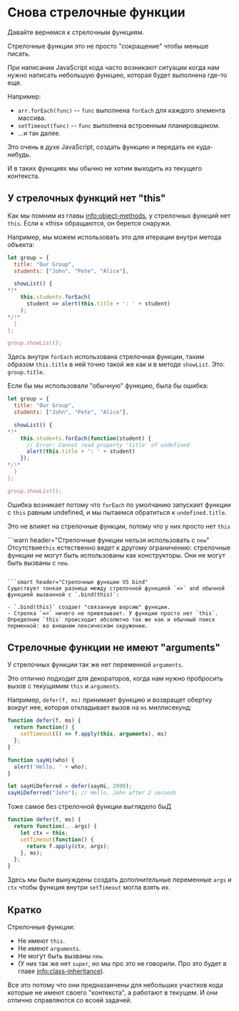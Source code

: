 # Снова стрелочные функции

Давайте вернемся к стрелочным функциям.

Стрелочные функции это не просто "сокращение" чтобы меньше писать.

При написании JavaScript кода часто возникают ситуации когда нам нужно написать небольшую функцию, которая будет выполнена где-то еще. 

Например:

- `arr.forEach(func)` -- `func` выполнена `forEach` для каждого элемента массива.
- `setTimeout(func)` -- `func` выполнена встроенным планировщиком.
- ...и так далее.

Это очень в духе JavaScript, создать функцию и передать ее куда-нибудь.

И в таких функциях мы обычно не хотим выходить из текущего контекста.

## У стрелочных функций нет "this"

Как мы помним из главы <info:object-methods>, у стрелочных функций нет `this`. Если к «this» обращаются, он берется снаружи.

Например, мы можем использовать это для итерации внутри метода объекта:

```js run
let group = {
  title: "Our Group",
  students: ["John", "Pete", "Alice"],

  showList() {
*!*
    this.students.forEach(
      student => alert(this.title + ': ' + student)
    );
*/!*
  }
};

group.showList();
```

Здесь внутри `forEach` использована стрелочная функции, таким образом `this.title` в ней точно такой же как и в методе `showList`. Это: `group.title`.

Если бы мы использовали "обычную" функцию, была бы ошибка:

```js run
let group = {
  title: "Our Group",
  students: ["John", "Pete", "Alice"],

  showList() {
*!*
    this.students.forEach(function(student) {
      // Error: Cannot read property 'title' of undefined
      alert(this.title + ': ' + student)
    });
*/!*
  }
};

group.showList();
```

Ошибка возникает потому что `forEach` по умолчанию запускает функции с `this` равным undefined, и мы пытаемся обратиться к `undefined.title`.


Это не влияет на стрелочные функции, потому что у них просто нет `this`

```warn header="Стрелочные функции нельзя использовать с `new`"
Отсутствие`this` естественно ведет к другому ограничению: стрелочные функции не могут быть использованы как конструкторы. Они не могут быть вызваны с `new`.
```

```smart header="Стрелочные функции VS bind"
Существует тонкая разница между стрелочной функцией `=>` and обычной функцией вызванной с `.bind(this)`:

- `.bind(this)` создает "связанную версию" функции.
- Стрелка `=>` ничего не привязывает. У функции просто нет `this`. Определние `this` происходит абсолютно так же как и обычный поиск перменной: во внешнем лексическом окружении.
```

## Стрелочные функции не имеют "arguments"

У стрелочных функции так же нет переменной `arguments`.

Это отлично подходит для декораторов, когда нам нужно пробросить вызов с текущимим `this` и `arguments`.

Например, `defer(f, ms)` принимает функцию и возвращет обертку вокруг нее, которая откладывает вызов на `ms` миллисекунд:

```js run
function defer(f, ms) {
  return function() {
    setTimeout(() => f.apply(this, arguments), ms)
  };
}

function sayHi(who) {
  alert('Hello, ' + who);
}

let sayHiDeferred = defer(sayHi, 2000);
sayHiDeferred("John"); // Hello, John after 2 seconds
```

Тоже самое без стрелочной функции выглядело быД

```js
function defer(f, ms) {
  return function(...args) {
    let ctx = this;
    setTimeout(function() {
      return f.apply(ctx, args);
    }, ms);
  };
}
```

Здесь мы были вынуждены создать дополнительные переменные `args` и `ctx` чтобы функция внутри `setTimeout` могла взять их.

## Кратко

Стрелочные функции:

- Не имеют `this`.
- Не имеют `arguments`.
- Не могут быть вызваны `new`.
- (У них так же нет `super`, но мы про это не говорили. Про это будет в главе <info:class-inheritance>).

Все это потому что они предназанчены для небольших участков кода которые не имеют своего "контекста", а работают в текущем. И они отлично справляются со всоей задачей.